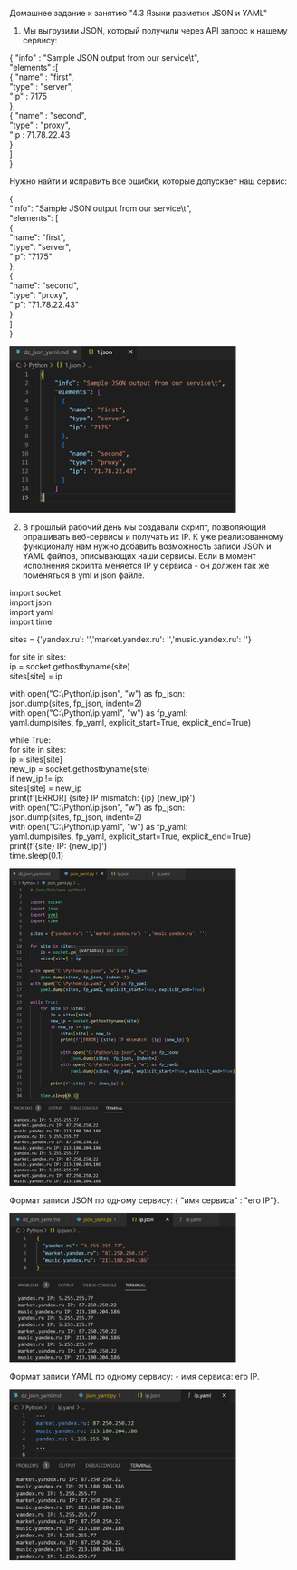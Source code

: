 Домашнее задание к занятию "4.3 Языки разметки JSON и YAML"  

1. Мы выгрузили JSON, который получили через API запрос к нашему сервису:  

{ "info" : "Sample JSON output from our service\t",  
    "elements" :[  
        { "name" : "first",  
        "type" : "server",  
        "ip" : 7175   
        },  
        { "name" : "second",  
        "type" : "proxy",  
        "ip : 71.78.22.43  
        }  
    ]  
}  

Нужно найти и исправить все ошибки, которые допускает наш сервис:

{  
    "info": "Sample JSON output from our service\t",  
    "elements": [  
      {  
        "name": "first",  
        "type": "server",  
        "ip": "7175"  
      },  
      {  
        "name": "second",  
        "type": "proxy",  
        "ip": "71.78.22.43"  
      }  
    ]  
}  

<img
  src="https://github.com/Serg2211/devops-netology/blob/main/dz/dz_json_yaml/images/1.png"
  alt="image 1.png"
  title="image 1.png"
  style="display: inline-block; margin: 0 auto; width: 400px">

2. В прошлый рабочий день мы создавали скрипт, позволяющий опрашивать веб-сервисы и получать их IP. К уже реализованному функционалу нам нужно добавить возможность записи JSON и YAML файлов, описывающих наши сервисы. Если в момент исполнения скрипта меняется IP у сервиса - он должен так же поменяться в yml и json файле.  

import socket  
import json  
import yaml  
import time  

sites = {'yandex.ru': '','market.yandex.ru': '','music.yandex.ru': ''}  

for site in sites:  
    ip = socket.gethostbyname(site)  
    sites[site] = ip  

with open("C:\Python\ip.json", "w") as fp_json:  
    json.dump(sites, fp_json, indent=2)  
with open("C:\Python\ip.yaml", "w") as fp_yaml:  
    yaml.dump(sites, fp_yaml, explicit_start=True, explicit_end=True)  

while True:  
    for site in sites:  
        ip = sites[site]  
        new_ip = socket.gethostbyname(site)  
        if new_ip != ip:  
            sites[site] = new_ip  
            print(f'[ERROR] {site} IP mismatch: {ip} {new_ip}')  
            with open("C:\Python\ip.json", "w") as fp_json:  
                json.dump(sites, fp_json, indent=2)  
            with open("C:\Python\ip.yaml", "w") as fp_yaml:  
                yaml.dump(sites, fp_yaml, explicit_start=True, explicit_end=True)  
        print(f'{site} IP: {new_ip}')  
    time.sleep(0.1)  

<img
  src="https://github.com/Serg2211/devops-netology/blob/main/dz/dz_json_yaml/images/2-1.png"
  alt="image 2-1.png"
  title="image 2-1.png"
  style="display: inline-block; margin: 0 auto; width: 400px">

Формат записи JSON по одному сервису: { "имя сервиса" : "его IP"}.  

<img
  src="https://github.com/Serg2211/devops-netology/blob/main/dz/dz_json_yaml/images/2-2.png"
  alt="image 2-2.png"
  title="image 2-2.png"
  style="display: inline-block; margin: 0 auto; width: 400px">

Формат записи YAML по одному сервису: - имя сервиса: его IP.  

<img
  src="https://github.com/Serg2211/devops-netology/blob/main/dz/dz_json_yaml/images/2-3.png"
  alt="image 2-3.png"
  title="image 2-3.png"
  style="display: inline-block; margin: 0 auto; width: 400px">